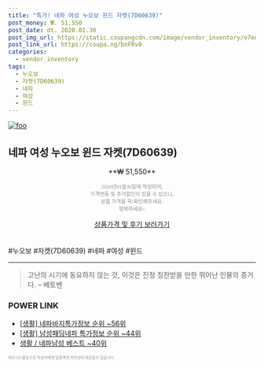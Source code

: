 ```yaml
--- 
title: "특가! 네파 여성 누오보 윈드 자켓(7D60639)" 
post_money: ₩. 51,550 
post_date: dt. 2020.01.30 
post_img_url: https://static.coupangcdn.com/image/vendor_inventory/e7ee/2e0923e9f312007d18c07ea8c78baf50199bb6083ef5558f97f2eda24acf.jpg 
post_link_url: https://coupa.ng/bnFRv0 
categories: 
  - vendor_inventory 
tags: 
  - 누오보 
  - 자켓(7D60639) 
  - 네파 
  - 여성 
  - 윈드 
--- 
```

[![foo](https://static.coupangcdn.com/image/vendor_inventory/e7ee/2e0923e9f312007d18c07ea8c78baf50199bb6083ef5558f97f2eda24acf.jpg)](https://coupa.ng/bnFRv0) 

## 네파 여성 누오보 윈드 자켓(7D60639) 
<p style="text-align: center;">**₩ 51,550**</p> 
<p style="text-align: center;"><span style="color: #898c8f; font-family: Georgia,Times,serif; font-size: 0.75em;">2020년01월30일에 작성되어, <br>가격변동 및 추가할인이 있을 수 있으니,<br> 상품 가격을 꼭!확인해주세요.<br>행복하세요~</span> 
</p>	 
<div markdown="0" style="text-align: center;"><a href="https://coupa.ng/bnFRv0" class="btn btn--success">상품가격 및 후기 보러가기</a></div> 
<br><br> 
  #누오보 #자켓(7D60639) #네파 #여성 #윈드 
<hr> 

> 고난의 시기에 동요하지 않는 것, 이것은 진정 칭찬받을 만한 뛰어난 인물의 증거다. – 베토벤 


### POWER LINK

* <a href="https://blog.naver.com/fasyy4321/221772358332" target="_blank"> [생활] 네파바지특가정보 순위 ~56위</a>
* <a href="https://blog.naver.com/sakai111/221776117520" target="_blank"> [생활] 남성패딩네파 특가정보 순위 ~44위</a>
* <a href="https://blog.naver.com/santokki14/221779610453" target="_blank">생활 / 네파남성 베스트 ~40위</a>

<span style="color: #898c8f; font-family: Georgia,Times,serif; font-size: 0.55em;">파트너스활동으로 작성자에게 일정액의 커미션이 제공될수 있습니다.</span> 
